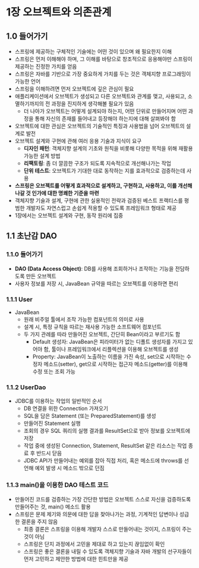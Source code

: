 # 1장 오브젝트와 의존관계

## 1.0 들어가기
- 스프링에 제공하는 구체적인 기술에는 어떤 것이 있으며 왜 필요한지 이해
- 스프링은 먼저 이해해야 하며, 그 이해를 바탕으로 창조적으로 응용해야만 스프링이 제공하는 진정한 가치를 얻음
- 스프링은 자바를 기반으로 가장 중요하게 가치를 두는 것은 객체지향 프로그래밍이 가능한 언어
- 스프링을 이해하려면 먼저 오브젝트에 깊은 관심이 필요
- 애플리케이션에서 오브젝트가 생성되고 다른 오브젝트와 관계를 맺고, 사용되고, 소멸하기까지의 전 과정을 진지하게 생각해볼 필요가 있음
    - 더 나아가 오브젝트는 어떻게 설계되야 하는지, 어떤 단위로 만들어지며 어떤 과정을 통해 자신의 존재를 들어내고 등장해야 하는지에 대해 살펴봐야 함
- 오브젝트에 대한 관심은 오브젝트의 기술적인 특징과 사용법을 넘어 오브젝트의 설계로 발전
- 오브젝트 설계와 구현에 관해 여러 응용 기술과 지식이 요구
    - **디자인 패턴**: 객체지향 설계의 기초와 원칙을 비롯해 다양한 목적을 위해 재활용 가능한 설계 방법
    - **리팩토링**: 좀 더 깔끔한 구조가 되도록 지속적으로 개선해나가는 작업
    - **단위 테스트**: 오브젝트가 기대한 대로 동작하는 지를 효과적으로 검증하는데 사용
- **스프링은 오브젝트를 어떻게 효과적으로 설계하고, 구현하고, 사용하고, 이를 개선해나갈 것 인가에 대한 명쾌한 기준을 마련**
- 객체지향 기술과 설계, 구현에 관한 실용적인 전략과 검증된 베스트 프랙티스를 평범한 개발자도 자연스럽고 손쉽게 적용할 수 있도록 프레임워크 형태로 제공
- 1장에서는 오브젝트 설계와 구현, 동작 원리에 집중

## 1.1 초난감 DAO

### 1.1.0 들어가기

- **DAO (Data Access Object)**: DB를 사용해 조회하거나 조작하는 기능을 전담하도록 만든 오브젝트
- 사용자 정보를 저장 시, JavaBean 규약을 따르는 오브젝트를 이용하면 편리

### 1.1.1 User

- JavaBean
    - 원래 비주얼 툴에서 조작 가능한 컴포넌트의 의미로 사용
    - 설계 시, 특정 규칙을 따르는 재사용 가능한 소프트웨어 컴포넌트
    - 두 가지 관례를 따라 만들어진 오브젝트, 간단히 Bean이라고 부르기도 함
        - Default 생성자: JavaBean은 피라미터가 없는 디폴트 생성자를 가지고 있어야 함, 툴이나 프레임워크에서 리플렉션을 이용해 오브젝트를 생성
        - Property: JavaBean이 노출하는 이름을 가진 속성, set으로 시작하는 수정자 메소드(setter), get으로 시작하는 접근자 메소드(getter)를 이용해 수정 또는 조회 가능

### 1.1.2 UserDao

- JDBC를 이용하는 작업의 일반적인 순서
    - DB 연결을 위한 Connection 가져오기
    - SQL을 담은 Statement (또는 PreparedStatement)를 생성
    - 만들어진 Statement 실행
    - 조회의 경우 SQL 쿼리의 실행 결과를 ResultSet으로 받아 정보를 오브젝트에 저장
    - 작업 중에 생성된 Connection, Statement, ResultSet 같은 리소스는 작업 종료 후 반드시 닫음
    - JDBC API가 만들어내는 예외를 잡아 직접 처리, 혹은 메소드에 throws를 선언해 예외 발생 시 메소드 밖으로 던짐

### 1.1.3 main()을 이용한 DAO 테스트 코드

- 만들어진 코드를 검증하는 가장 간단한 방법은 오브젝트 스스로 자신을 검증하도록 만들어주는 것, main() 메소드 활용
- 스프링은 문제 제기와 의문에 대한 답을 찾아나가는 과정, 기계적인 답변이나 성급한 결론을 주지 않음
    - 최종 결론은 스프링을 이용해 개발자 스스로 만들어내는 것이지, 스프링이 주는 것이 아님
    - 스프링은 단지 과정에서 고민을 제대로 하고 있는지 끊임없이 확인
    - 스프링은 좋은 결론을 내릴 수 있도록 객체지향 기술과 자바 개발의 선구자들이 먼저 고민하고 제안한 방법에 대한 힌트만을 제공